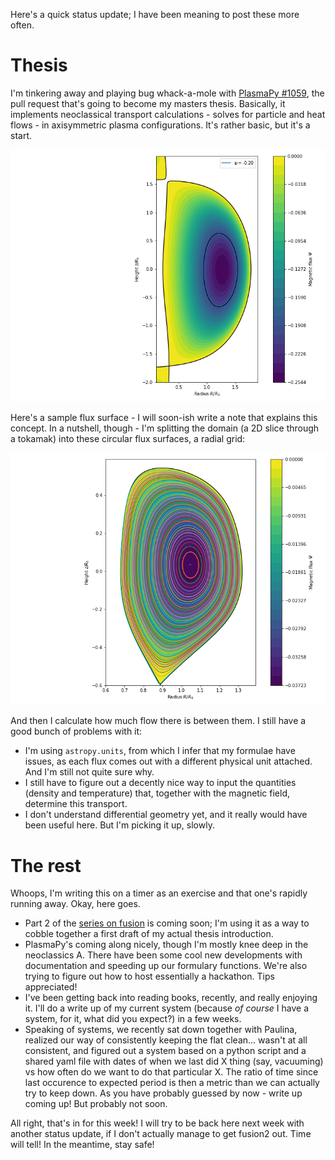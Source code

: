 <!--
.. title: I aten't dead
.. slug: i-atent-dead
.. date: 2021-04-18 19:25:41 UTC+02:00
.. tags: status update
.. category: 
.. link: 
.. description: 
.. type: text
-->

Here's a quick status update; I have been meaning to post these more often.

<!-- TEASER_END -->

# Thesis

I'm tinkering away and playing bug whack-a-mole with
[PlasmaPy #1059](https://github.com/PlasmaPy/PlasmaPy/pull/1059), the pull
request that's going to become my masters thesis. Basically, it implements
neoclassical transport calculations - solves for particle and heat flows -
in axisymmetric plasma configurations. It's rather basic, but it's a start.

![Example flux surface](/images/fluxsurface.png)

Here's a sample flux surface - I will soon-ish write a note that explains this concept.
In a nutshell, though - I'm splitting the domain (a 2D slice through a tokamak)
into these circular flux surfaces, a radial grid:

![Example flux surface grid](/images/fluxsurfacegrid.png)

And then I calculate how much flow there is between them.  I still have a good
bunch of problems with it:

* I'm using `astropy.units`, from which I infer that my formulae have issues, as
    each flux comes out with a different physical unit attached. And I'm still
    not quite sure why.
* I still have to figure out a decently nice way to input the quantities
    (density and temperature) that, together with the magnetic field, determine
    this transport.
* I don't understand differential geometry yet, and it really would have been
    useful here. But I'm picking it up, slowly.

# The rest

Whoops, I'm writing this on a timer as an exercise and that one's rapidly
running away. Okay, here goes.

* Part 2 of the [series on fusion](/posts/fusion1) is coming soon; I'm using
    it as a way to cobble together a first draft of my actual thesis introduction.
* PlasmaPy's coming along nicely, though I'm mostly knee deep in the neoclassics
    A. There have been some cool new developments with documentation and
    speeding up our formulary functions. We're also trying to figure out how
    to host essentially a hackathon. Tips appreciated!
* I've been getting back into reading books, recently, and really enjoying it.
    I'll do a write up of my current system (because *of course* I have a
    system, for it, what did you expect?) in a few weeks.
* Speaking of systems, we recently sat down together with Paulina, realized our
    way of consistently keeping the flat clean... wasn't at all consistent, and
    figured out a system based on a python script and a shared yaml file with
    dates of when we last did X thing (say, vacuuming) vs how often do we
    want to do that particular X. The ratio of time since last occurence to
    expected period is then a metric than we can actually try to keep down. As
    you have probably guessed by now - write up coming up! But probably not
    soon.

All right, that's in for this week! I will try to be back here next week with
another status update, if I don't actually manage to get fusion2 out. Time will
tell! In the meantime, stay safe!
